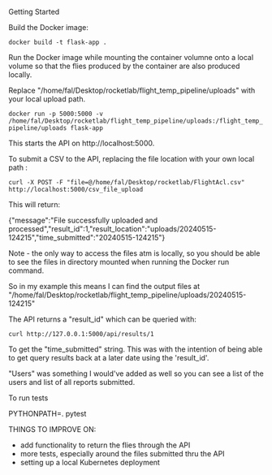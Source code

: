 Getting Started


Build the Docker image:

`
docker build -t flask-app .
`


Run the Docker image while mounting the container volumne onto a local volume so that the flies produced by the container are also produced locally.

Replace "/home/fal/Desktop/rocketlab/flight_temp_pipeline/uploads" with your local upload path.


`
docker run -p 5000:5000 -v /home/fal/Desktop/rocketlab/flight_temp_pipeline/uploads:/flight_temp_pipeline/uploads flask-app
`

This starts the API on http://localhost:5000.


To submit a CSV to the API, replacing the file location with your own local path :

`
curl -X POST -F "file=@/home/fal/Desktop/rocketlab/FlightAcl.csv" http://localhost:5000/csv_file_upload
`


This will return:

{"message":"File successfully uploaded and processed","result_id":1,"result_location":"uploads/20240515-124215","time_submitted":"20240515-124215"}


Note - the only way to access the files atm is locally, so you should be able to see the files in directory mounted when running the Docker run command.

So in my example this means I can find the output files at "/home/fal/Desktop/rocketlab/flight_temp_pipeline/uploads/20240515-124215"


The API returns a "result_id" which can be queried with:

`
curl http://127.0.0.1:5000/api/results/1
`

To get the "time_submitted" string. This was with the intention of being able to get query results back at a later date using the 'result_id'.

"Users" was something I would've added as well so you can see a list of the users and list of all reports submitted.



To run tests

PYTHONPATH=. pytest

THINGS TO IMPROVE ON:

- add functionality to return the flies through the API
- more tests, especially around the files submitted thru the API
- setting up a local Kubernetes deployment
